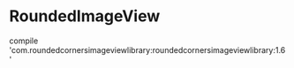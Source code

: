 # RoundedImageView



compile 'com.roundedcornersimageviewlibrary:roundedcornersimageviewlibrary:1.6'

